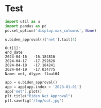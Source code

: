 # Test

```python
import util as u
import pandas as pd
pd.set_option('display.max_columns', None)
```



















```python
u.biden_approval()['net'].tail(4)
```

```text
Out[1]: 
end_date
2024-04-16   -16.184816
2024-04-17   -17.292626
2024-04-18   -17.184241
2024-04-19   -17.034775
Name: net, dtype: float64
```

```python
app = u.biden_approval()
app = app[app.index > '2023-01-01']
app['net'].plot()
plt.title("Biden Net Approval")
plt.savefig('/tmp/out.jpg')
```



